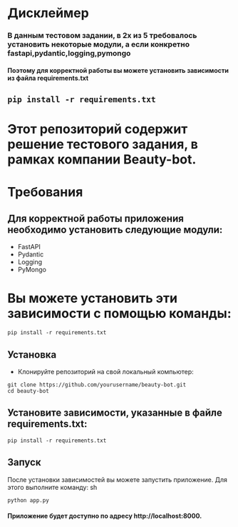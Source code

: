 # Дисклеймер
### В данным тестовом задании, в 2х из 5 требовалось установить некоторые модули, а если конкретно fastapi,pydantic,logging,pymongo
#### Поэтому для корректной работы вы можете установить зависимости из файла requirements.txt
```pip install -r requirements.txt```
-----------------------

# Этот репозиторий содержит решение тестового задания, в рамках компании Beauty-bot.

# Требования
## Для корректной работы приложения необходимо установить следующие модули:

- FastAPI
- Pydantic
- Logging
- PyMongo

# Вы можете установить эти зависимости с помощью команды:
```
pip install -r requirements.txt
```
## Установка
- Клонируйте репозиторий на свой локальный компьютер:
```
git clone https://github.com/yourusername/beauty-bot.git
cd beauty-bot
```
## Установите зависимости, указанные в файле requirements.txt:
```
pip install -r requirements.txt
```
## Запуск
После установки зависимостей вы можете запустить приложение. Для этого выполните команду:
sh
```
python app.py
```
#### Приложение будет доступно по адресу http://localhost:8000.
